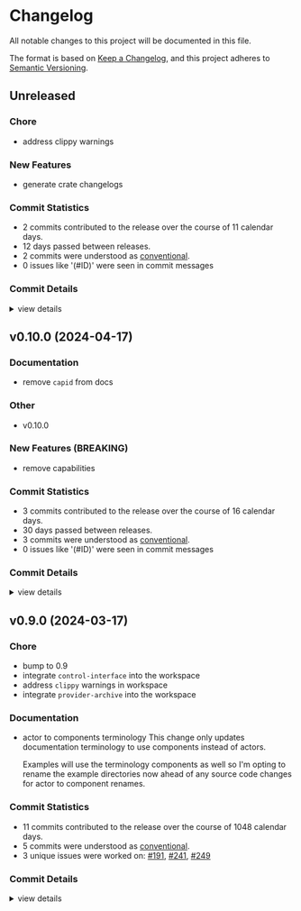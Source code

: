 # Changelog

All notable changes to this project will be documented in this file.

The format is based on [Keep a Changelog](https://keepachangelog.com/en/1.0.0/),
and this project adheres to [Semantic Versioning](https://semver.org/spec/v2.0.0.html).

## Unreleased

<csr-id-5957fce86a928c7398370547d0f43c9498185441/>

### Chore

 - <csr-id-5957fce86a928c7398370547d0f43c9498185441/> address clippy warnings

### New Features

 - <csr-id-cda9f724d2d2e4ea55006a43b166d18875148c48/> generate crate changelogs

### Commit Statistics

<csr-read-only-do-not-edit/>

 - 2 commits contributed to the release over the course of 11 calendar days.
 - 12 days passed between releases.
 - 2 commits were understood as [conventional](https://www.conventionalcommits.org).
 - 0 issues like '(#ID)' were seen in commit messages

### Commit Details

<csr-read-only-do-not-edit/>

<details><summary>view details</summary>

 * **Uncategorized**
    - Generate crate changelogs ([`cda9f72`](https://github.com/wasmCloud/wasmCloud/commit/cda9f724d2d2e4ea55006a43b166d18875148c48))
    - Address clippy warnings ([`5957fce`](https://github.com/wasmCloud/wasmCloud/commit/5957fce86a928c7398370547d0f43c9498185441))
</details>

## v0.10.0 (2024-04-17)

<csr-id-de379871b3741d50223229c1b0b1fc118f9dd028/>

### Documentation

 - <csr-id-9e48b5d1c6952b254f973b672633cb934fecfa49/> remove `capid` from docs

### Other

 - <csr-id-de379871b3741d50223229c1b0b1fc118f9dd028/> v0.10.0

### New Features (BREAKING)

 - <csr-id-3c56e8f18e7e40982c59ee911140cd5965c733f5/> remove capabilities

### Commit Statistics

<csr-read-only-do-not-edit/>

 - 3 commits contributed to the release over the course of 16 calendar days.
 - 30 days passed between releases.
 - 3 commits were understood as [conventional](https://www.conventionalcommits.org).
 - 0 issues like '(#ID)' were seen in commit messages

### Commit Details

<csr-read-only-do-not-edit/>

<details><summary>view details</summary>

 * **Uncategorized**
    - V0.10.0 ([`de37987`](https://github.com/wasmCloud/wasmCloud/commit/de379871b3741d50223229c1b0b1fc118f9dd028))
    - Remove `capid` from docs ([`9e48b5d`](https://github.com/wasmCloud/wasmCloud/commit/9e48b5d1c6952b254f973b672633cb934fecfa49))
    - Remove capabilities ([`3c56e8f`](https://github.com/wasmCloud/wasmCloud/commit/3c56e8f18e7e40982c59ee911140cd5965c733f5))
</details>

## v0.9.0 (2024-03-17)

<csr-id-6b52afa7b8af453234574fe7e5116c512521f4be/>
<csr-id-18791e7666b4de2526628e2a973c47b7f51d9481/>
<csr-id-ee9d552c7ea1c017d8aa646f64002a85ffebefb8/>
<csr-id-9de9ae3de8799661525b2458303e72cd24cd666f/>

### Chore

 - <csr-id-6b52afa7b8af453234574fe7e5116c512521f4be/> bump to 0.9
 - <csr-id-18791e7666b4de2526628e2a973c47b7f51d9481/> integrate `control-interface` into the workspace
 - <csr-id-ee9d552c7ea1c017d8aa646f64002a85ffebefb8/> address `clippy` warnings in workspace
 - <csr-id-9de9ae3de8799661525b2458303e72cd24cd666f/> integrate `provider-archive` into the workspace

### Documentation

 - <csr-id-05ac449d3da207fd495ecbd786220b053fd6300e/> actor to components terminology
   This change only updates documentation terminology
   to use components instead of actors.
   
   Examples will use the terminology components as well so
   I'm opting to rename the example directories now ahead
   of any source code changes for actor to component
   renames.

### Commit Statistics

<csr-read-only-do-not-edit/>

 - 11 commits contributed to the release over the course of 1048 calendar days.
 - 5 commits were understood as [conventional](https://www.conventionalcommits.org).
 - 3 unique issues were worked on: [#191](https://github.com/wasmCloud/wasmCloud/issues/191), [#241](https://github.com/wasmCloud/wasmCloud/issues/241), [#249](https://github.com/wasmCloud/wasmCloud/issues/249)

### Commit Details

<csr-read-only-do-not-edit/>

<details><summary>view details</summary>

 * **[#191](https://github.com/wasmCloud/wasmCloud/issues/191)**
    - Add provider-archive to the crates/ directory ([`5cc74ce`](https://github.com/wasmCloud/wasmCloud/commit/5cc74ce950184de2c9cc3a4ea9b344d1fe98ed00))
 * **[#241](https://github.com/wasmCloud/wasmCloud/issues/241)**
    - Relocation for deprecation ([`915534b`](https://github.com/wasmCloud/wasmCloud/commit/915534b8cf4266c0b6ba3738765f5f68196d8943))
 * **[#249](https://github.com/wasmCloud/wasmCloud/issues/249)**
    - Add pinned resources for the pre-otp host ([`28840af`](https://github.com/wasmCloud/wasmCloud/commit/28840af8b417752430797acb5d2b1bb6c977f717))
 * **Uncategorized**
    - Bump to 0.9 ([`6b52afa`](https://github.com/wasmCloud/wasmCloud/commit/6b52afa7b8af453234574fe7e5116c512521f4be))
    - Actor to components terminology ([`05ac449`](https://github.com/wasmCloud/wasmCloud/commit/05ac449d3da207fd495ecbd786220b053fd6300e))
    - Merge pull request #927 from rvolosatovs/merge/control-interface ([`5d40fcb`](https://github.com/wasmCloud/wasmCloud/commit/5d40fcb06f4a029cca05f0d5b5f8c12722553822))
    - Integrate `control-interface` into the workspace ([`18791e7`](https://github.com/wasmCloud/wasmCloud/commit/18791e7666b4de2526628e2a973c47b7f51d9481))
    - Merge pull request #762 from rvolosatovs/merge/wascap ([`89570cc`](https://github.com/wasmCloud/wasmCloud/commit/89570cc8d7ac7fbf6acd83fdf91f2ac8014d0b77))
    - Address `clippy` warnings in workspace ([`ee9d552`](https://github.com/wasmCloud/wasmCloud/commit/ee9d552c7ea1c017d8aa646f64002a85ffebefb8))
    - Integrate `provider-archive` into the workspace ([`9de9ae3`](https://github.com/wasmCloud/wasmCloud/commit/9de9ae3de8799661525b2458303e72cd24cd666f))
    - Add 'crates/provider-archive/' from commit '5a5eb500efff41baacb664dd569f0f70c77a7451' ([`79638b9`](https://github.com/wasmCloud/wasmCloud/commit/79638b96654cdf1426531424fd82043d663db725))
</details>

